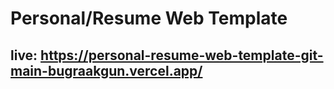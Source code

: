 # Personal/Resume Web Template

## live: https://personal-resume-web-template-git-main-bugraakgun.vercel.app/